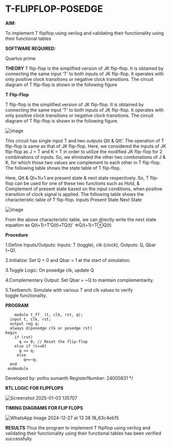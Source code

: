 # T-FLIPFLOP-POSEDGE

**AIM:**

To implement  T flipflop using verilog and validating their functionality using their functional tables

**SOFTWARE REQUIRED:**

Quartus prime

**THEORY**
T flip-flop is the simplified version of JK flip-flop. It is obtained by connecting the same input ‘T’ to both inputs of JK flip-flop. It operates with only positive clock transitions or negative clock transitions. The circuit diagram of T flip-flop is shown in the following figure

**T Flip-Flop**

T flip-flop is the simplified version of JK flip-flop. It is obtained by connecting the same input ‘T’ to both inputs of JK flip-flop. It operates with only positive clock transitions or negative clock transitions. The circuit diagram of T flip-flop is shown in the following figure.

![image](https://github.com/naavaneetha/T-FLIPFLOP-POSEDGE/assets/154305477/458a68fe-2d08-4a9d-ac4f-7ae0480ce0bd)

 
This circuit has single input T and two outputs Qtt & Qtt’. The operation of T flip-flop is same as that of JK flip-flop. Here, we considered the inputs of JK flip-flop as J = T and K = T in order to utilize the modified JK flip-flop for 2 combinations of inputs. So, we eliminated the other two combinations of J & K, for which those two values are complement to each other in T flip-flop. The following table shows the state table of T flip-flop.

Here, Qtt & Qt+1t+1 are present state & next state respectively. So, T flip-flop can be used for one of these two functions such as Hold, & Complement of present state based on the input conditions, when positive transition of clock signal is applied. The following table shows the characteristic table of T flip-flop. Inputs Present State Next State

![image](https://github.com/naavaneetha/T-FLIPFLOP-POSEDGE/assets/154305477/cdd7fb32-539f-4b66-bb8d-f305a153c886)

 
From the above characteristic table, we can directly write the next state equation as Q(t+1)=T′Q(t)+TQ(t)′ ⇒Q(t+1)=T⊕Q(t)

**Procedure**

1.Define Inputs/Outputs: Inputs: T (toggle), clk (clock); Outputs: Q, Qbar (~Q). 

2.Initialize: Set Q = 0 and Qbar = 1 at the start of simulation. 

3.Toggle Logic: On posedge clk, update Q 

4.Complementary Output: Set Qbar = ~Q to maintain complementarity. 

5.Testbench: Simulate with various T and clk values to verify toggle functionality.

**PROGRAM**

        module t_ff_ (t, clk, rst, q);
      input t, clk, rst;
      output reg q;
      always @(posedge clk or posedge rst) 
    begin
        if (rst)
          q <= 0; // Reset the flip-flop
        else if (t==0)
          q <= q; 
         else
            q<=~q;
      end
     endmodule
Developed by: pothu sumanth
RegisterNumber: 24000831
*/

**RTL LOGIC FOR FLIPFLOPS**


![Screenshot 2025-01-03 135707](https://github.com/user-attachments/assets/1ba70880-6e32-4918-aaf7-dc43ac68a802)



**TIMING DIAGRAMS FOR FLIP FLOPS**


![WhatsApp Image 2024-12-27 at 13 38 18_63c4eb15](https://github.com/user-attachments/assets/20c15128-4cde-45a1-942d-01158d0961a4)




**RESULTS**
Thus the program to implement T flipflop using verilog and validating their
 functionality using their functional tables has been verified successfully
